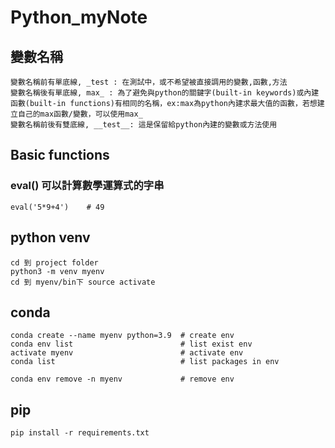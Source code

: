 # Python_myNote

## 變數名稱
```
變數名稱前有單底線, _test : 在測試中，或不希望被直接調用的變數,函數,方法
變數名稱後有單底線, max_ : 為了避免與python的關鍵字(built-in keywords)或內建函數(built-in functions)有相同的名稱，ex:max為python內建求最大值的函數，若想建立自己的max函數/變數，可以使用max_
變數名稱前後有雙底線, __test__: 這是保留給python內建的變數或方法使用
```

## Basic functions
### eval() 可以計算數學運算式的字串
```
eval('5*9+4')    # 49

```



## python venv
```
cd 到 project folder
python3 -m venv myenv
cd 到 myenv/bin下 source activate
```

## conda
```
conda create --name myenv python=3.9  # create env
conda env list                        # list exist env
activate myenv                        # activate env
conda list                            # list packages in env

conda env remove -n myenv             # remove env
```

## pip
```
pip install -r requirements.txt
```